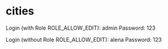 # cities

Login (with Role ROLE_ALLOW_EDIT): admin
Password: 123

Login (without Role ROLE_ALLOW_EDIT): alena
Password: 123
